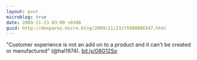```yaml
---
layout: post
microblog: true
date: 2009-11-23 03:00 +0300
guid: http://desparoz.micro.blog/2009/11/23/t5988886547.html
---
```

"Customer experience is not an add on to a product and it can't be created or manufactured" (@hal1974). [bit.ly/08G12So](http://bit.ly/08G12So)
